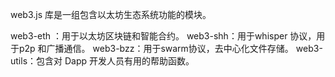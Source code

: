 web3.js 库是一组包含以太坊生态系统功能的模块。

web3-eth ：用于以太坊区块链和智能合约。
web3-shh：用于whisper 协议，用于p2p 和广播通信。
web3-bzz：用于swarm协议，去中心化文件存储。
web3-utils：包含对 Dapp 开发人员有用的帮助函数。

